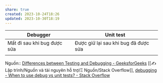 ```yaml
---
share: true
created: 2023-10-24T18:26
updated: 2023-10-30T18:19
---
```

| Debugger                    | Unit test                            |
| --------------------------- | ------------------------------------ |
| Mất đi sau khi bug được sửa | Được giữ lại sau khi bug đã được sửa |
|                             |                                      |

Nguồn:: [Differences between Testing and Debugging - GeeksforGeeks](https://www.geeksforgeeks.org/differences-between-testing-and-debugging/) [[✍️ Lập trình/Nguồn và tài nguyên hỗ trợ/Ξ Nguồn/Stack Overflow]], [debugging - When to use debug vs unit tests? - Stack Overflow](https://stackoverflow.com/q/3846198/3416774)
